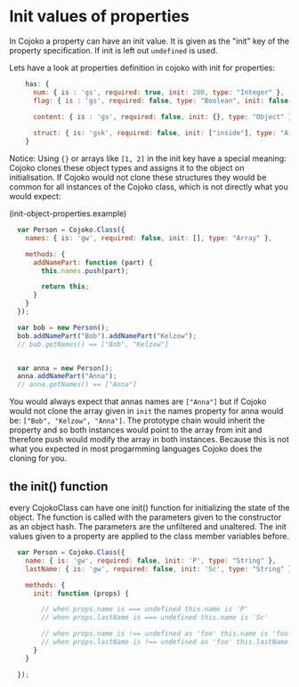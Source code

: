 # Init values of properties

In Cojoko a property can have an init value. It is given as the "init" key of the property specification. If init is left out `undefined` is used.


Lets have a look at properties definition in cojoko with init for properties:

```javascript
    has: {
      num: { is : 'gs', required: true, init: 200, type: "Integer" },
      flag: { is : 'gs', required: false, type: "Boolean", init: false },
  
      content: { is : 'gs', required: false, init: {}, type: "Object" }

      struct: { is: 'gsk', required: false, init: ["inside"], type: "Array<String>"}
    }
```

Notice: Using `{}` or arrays like `[1, 2]` in the init key have a special meaning: Cojoko clones these object types and assigns it to the object on initialisation.
If Cojoko would not clone these structures they would be common for all instances of the Cojoko class, which is not directly what you would expect:

(init-object-properties.example)
```javascript
  var Person = Cojoko.Class({
    names: { is: 'gw', required: false, init: [], type: "Array" },

    methods: {
      addNamePart: function (part) {
        this.names.push(part);

        return this;
      }
    }
  });

  var bob = new Person();
  bob.addNamePart("Bob").addNamePart("Kelzow");
  // bob.getNames() == ["Bob", "Kelzow"]


  var anna = new Person();
  anna.addNamePart("Anna");
  // anna.getNames() == ["Anna"]
```
You would always expect that annas names are `["Anna"]` but if Cojoko would not clone the array given in `init` the names property for anna would be: `["Bob", "Kelzow", "Anna"]`. The prototype chain would inherit the property and so both instances would point to the array from init and therefore  push would modify the array in both instances. Because this is not what you expected in most progarmming languages Cojoko does the cloning for you.

## the init() function 

every CojokoClass can have one init() function for initializing the state of the object. The function is called with the parameters given to the constructor as an object hash. The parameters are the unfiltered and unaltered. The init values given to a property are  applied to the class member variables before.

```javascript
  var Person = Cojoko.Class({
    name: { is: 'gw', required: false, init: 'P', type: "String" },
    lastName: { is: 'gw', required: false, init: 'Sc', type: "String" },

    methods: {
      init: function (props) {

        // when props.name is === undefined this.name is 'P'
        // when props.lastName is === undefined this.name is 'Sc'

        // when props.name is !== undefined as 'foo' this.name is 'foo'
        // when props.lastName is !== undefined as 'foo' this.lastName is 'foo'
      }
    }

  });
```